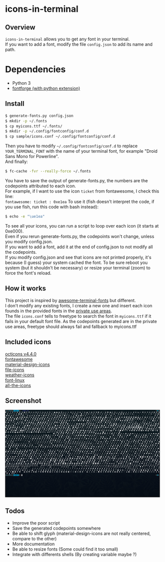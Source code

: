 # icons-in-terminal

## Overview

`icons-in-terminal` allows you to get any font in your terminal.  
If you want to add a font, modify the file `config.json` to add its name and path.  

# Dependencies

- Python 3
- [fontforge (with python extension)](https://fontforge.github.io)

## Install

```bash
$ generate-fonts.py config.json
$ mkdir -p ~/.fonts
$ cp myicons.ttf ~/.fonts/
$ mkdir -p ~/.config/fontconfig/conf.d
$ cp sample/icons.conf ~/.config/fontconfig/conf.d
```
Then you have to modify `~/.config/fontconfig/conf.d` to replace `YOUR_TERMINAL_FONT` with the name of your terminal font, for example "Droid Sans Mono for Powerline".  
And finally:  
```bash
$ fc-cache -fvr --really-force ~/.fonts
```
You have to save the output of generate-fonts.py, the numbers are the codepoints attributed to each icon.  
For example, if I want to use the icon `ticket` from fontawesome, I check this line:  
`fontawesome: ticket : 0xe1ea`
To use it (fish doesn't interpret the code, if you use fish, run this code with bash instead):  
```bash
$ echo -e "\ue1ea"
```
To see all your icons, you can run a script to loop over each icon (it starts at 0xe000).  
Even if you rerun generate-fonts.py, the codepoints won't change, unless you modify config.json.  
If you want to add a font, add it at the end of config.json to not modify all the codepoints.  
If you modify config.json and see that icons are not printed properly, it's because (I guess) your system cached the font. To be sure reboot you system (but it shouldn't be necessary) or resize your terminal (zoom) to force the font's reload.

## How it works

This project is inspired by [awesome-terminal-fonts](https://github.com/gabrielelana/awesome-terminal-fonts) but different.  
I don't modify any existing fonts, I create a new one and insert each icon founds in the provided fonts in the [private use areas](https://en.wikipedia.org/wiki/Private_Use_Areas).  
The file `icons.conf` tells to freetype to search the font in `myicons.ttf` if it fails in your default font file. As the codepoints generated are in the private use areas, freetype should always fail and fallback to myicons.ttf

## Included icons

[octicons v4.4.0](https://octicons.github.com/)  
[fontawesome](http://fontawesome.io/)  
[material-design-icons](https://github.com/google/material-design-icons)  
[file-icons](https://atom.io/packages/file-icons)  
[weather-icons](https://erikflowers.github.io/weather-icons/)  
[font-linux](https://github.com/Lukas-W/font-linux)  
[all-the-icons](https://github.com/domtronn/all-the-icons.el)  

## Screenshot

![Screenshot the included icons](image/icons.jpg)

## Todos

- Improve the poor script
- Save the generated codepoints somewhere
- Be able to shift glyph (material-design-icons are not really centered, compare to the other)
- More documentation
- Be able to resize fonts (Some could find it too small)
- Integrate with differents shells (By creating variable maybe ?)
